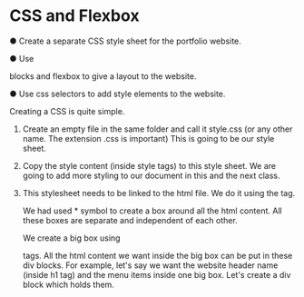 # CSS and Flexbox

● Create a separate CSS style sheet for the portfolio website. 

● Use <div> blocks and flexbox to give a layout to the website. 

● Use css selectors to add style elements to the website.

Creating a CSS is quite simple. 

1. Create an empty file in the same folder and call it style.css (or any other name. The extension .css is important) This is going to be our style sheet. 

2. Copy the style content (inside style tags) to this style sheet. We are going to add more styling to our document in this and the next class. 

3. This stylesheet needs to be linked to the html file. We do it using the <link/> tag.

   We had used * symbol to create a box around all the html content. All these boxes are separate and independent of each other.

   We create a big box using <div></div> tags. All the html content we want inside the big box can be put in these div blocks. For example, let's say we want the website header name (inside h1 tag) and the menu items inside one big box. Let's create a div block which holds them.